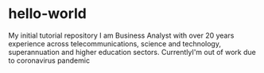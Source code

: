 # hello-world
My initial tutorial repository
I am Business Analyst with over 20 years experience across telecommunications, science and technology, superannuation and higher education sectors.
CurrentlyI'm out of work due to coronavirus pandemic
